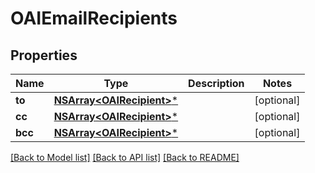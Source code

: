 # OAIEmailRecipients

## Properties
Name | Type | Description | Notes
------------ | ------------- | ------------- | -------------
**to** | [**NSArray&lt;OAIRecipient&gt;***](OAIRecipient) |  | [optional] 
**cc** | [**NSArray&lt;OAIRecipient&gt;***](OAIRecipient) |  | [optional] 
**bcc** | [**NSArray&lt;OAIRecipient&gt;***](OAIRecipient) |  | [optional] 

[[Back to Model list]](../README#documentation-for-models) [[Back to API list]](../README#documentation-for-api-endpoints) [[Back to README]](../README)


